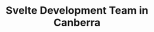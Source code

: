 ---
title: Svelte Development Team in Canberra
permalink: /landings/locations/canberra/developer/svelte
technology: Svelte
location: Canberra
---